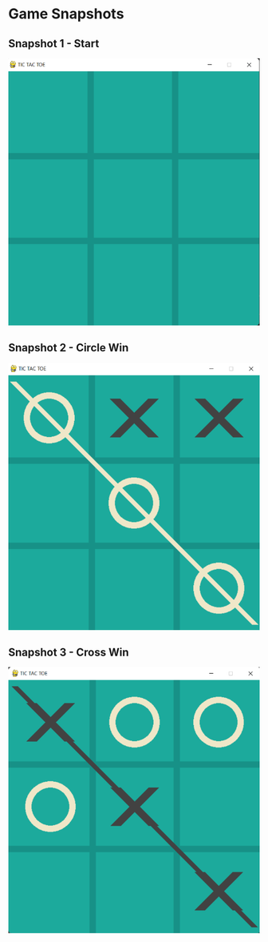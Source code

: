# Game Snapshots

## Snapshot 1 - Start
![snapshot1](img/Screenshot%20(55).png)

## Snapshot 2 - Circle Win
![snapshot1](img/Screenshot%20(53).png)

## Snapshot 3 - Cross Win
![snapshot1](img/Screenshot%20(54).png)

